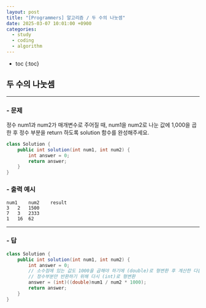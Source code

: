 ```yaml
---
layout: post
title: "[Programmers] 알고리즘 / 두 수의 나눗셈"
date: 2025-03-07 10:01:00 +0900
categories: 
  - study
  - coding
  - algorithm
---
```


* toc
{:toc}

## 두 수의 나눗셈

---

### - 문제

정수 num1과 num2가 매개변수로 주어질 때, num1을 num2로 나눈 값에 1,000을 곱한 후 정수 부분을 return 하도록 solution 함수를 완성해주세요.

```java
class Solution {
    public int solution(int num1, int num2) {
        int answer = 0;
        return answer;
    }
}
```

### - 출력 예시

```
num1	num2	result
3	2	1500
7	3	2333
1	16	62
```

<!-- >  -->

---

### - 답

```java
class Solution {
    public int solution(int num1, int num2) {
        int answer = 0;
        // 소수점에 있는 값도 1000을 곱해야 하기에 (double)로 형변환 후 계산한 다음 
        // 정수부분만 반환하기 위해 다시 (int)로 형변환
        answer = (int)((double)num1 / num2 * 1000); 
        return answer;
    }
}
```

<!--  -->
